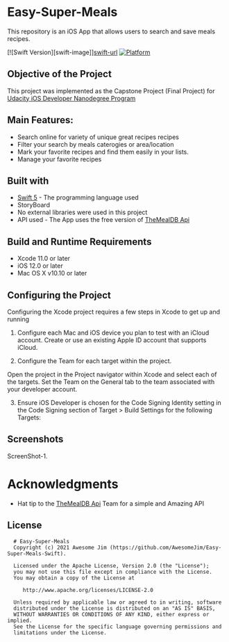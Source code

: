 # Easy-Super-Meals
This repository is an iOS App that allows users to search and save meals recipes. 

[![Swift Version][swift-image]][swift-url](https://swift.org/)
[![Platform](https://img.shields.io/cocoapods/p/LFAlertController.svg?style=flat)](http://cocoapods.org/pods/LFAlertController)

Objective of the Project 
---------------
This project was implemented as the Capstone Project (Final Project) for [Udacity iOS Developer Nanodegree Program](https://www.udacity.com/course/ios-developer-nanodegree--nd003) 

Main Features:
--------------
- Search online for variety of unique great recipes recipes
- Filter your search by meals caterogies or area/location
- Mark your favorite recipes and find them easily in your lists.
- Manage your favorite recipes



## Built with

* [Swift 5](https://developer.apple.com/swift/) - The programming language used
* StoryBoard
* No external libraries were used in this project
* API used -  The App uses the free version of [TheMealDB Api](https://www.themealdb.com/api.php) 

## Build and Runtime Requirements
+ Xcode 11.0 or later
+ iOS 12.0 or later
+ Mac OS X v10.10 or later

## Configuring the Project

Configuring the Xcode project requires a few steps in Xcode to get up and running  

1) Configure each Mac and iOS device you plan to test with an iCloud account. Create or use an existing Apple ID account that supports iCloud.

2) Configure the Team for each target within the project.

Open the project in the Project navigator within Xcode and select each of the targets. Set the Team on the General tab to the team associated with your developer account.

3)  Ensure iOS Developer is chosen for the Code Signing Identity setting in the Code Signing section of Target > Build Settings for the following Targets:


Screenshots
------------
ScreenShot-1.


# Acknowledgments
* Hat tip  to the  [TheMealDB Api](https://www.themealdb.com/api.php) Team for a simple and Amazing API 

License
--------

      # Easy-Super-Meals
      Copyright (c) 2021 Awesome Jim (https://github.com/AwesomeJim/Easy-Super-Meals-Swift).

      Licensed under the Apache License, Version 2.0 (the "License");
      you may not use this file except in compliance with the License.
      You may obtain a copy of the License at

         http://www.apache.org/licenses/LICENSE-2.0

      Unless required by applicable law or agreed to in writing, software
      distributed under the License is distributed on an "AS IS" BASIS,
      WITHOUT WARRANTIES OR CONDITIONS OF ANY KIND, either express or implied.
      See the License for the specific language governing permissions and
      limitations under the License.

